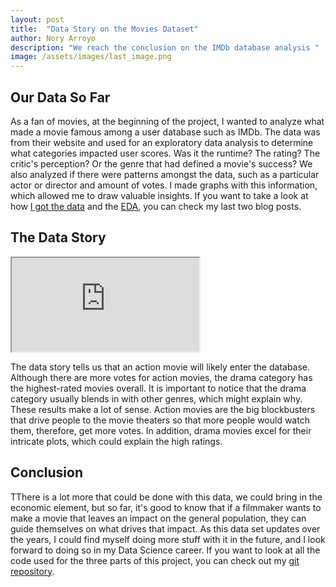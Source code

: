 ```yaml
---
layout: post
title:  "Data Story on the Movies Dataset"
author: Nory Arroyo
description: "We reach the conclusion on the IMDb database analysis "
image: /assets/images/last_image.png
---
```


## Our Data So Far 

As a fan of movies, at the beginning of the project, I wanted to analyze what made a movie famous among a user database such as IMDb. The data was from their website and used for an exploratory data analysis to determine what categories impacted user scores. Was it the runtime? The rating? The critic's perception? Or the genre that had defined a movie's success? We also analyzed if there were patterns amongst the data, such as a particular actor or director and amount of votes. I made graphs with this information, which allowed me to draw valuable insights. If you want to take a look at how [I got the data](https://noryarroyo.github.io/my386blog/2023/03/16/data-collection.html) and the [EDA](https://noryarroyo.github.io/my386blog/2023/03/31/EDA-movies.html), you can check my last two blog posts. 


## The Data Story 



<iframe src="https://raw.githubusercontent.com/noryarroyo/my386blog/main/assets/images/data_story.html"></iframe>

The data story tells us that an action movie will likely enter the database. Although there are more votes for action movies, the drama category has the highest-rated movies overall. It is important to notice that the drama category usually blends in with other genres, which might explain why. These results make a lot of sense. Action movies are the big blockbusters that drive people to the movie theaters so that more people would watch them, therefore, get more votes. In addition, drama movies excel for their intricate plots, which could explain the high ratings. 

## Conclusion 

TThere is a lot more that could be done with this data, we could bring in the economic element, but so far, it's good to know that if a filmmaker wants to make a movie that leaves an impact on the general population, they can guide themselves on what drives that impact. As this data set updates over the years, I could find myself doing more stuff with it in the future, and I look forward to doing so in my Data Science career. If you want to look at all the code used for the three parts of this project, you can check out my [git repository](https://github.com/noryarroyo/Movies-Analysis-Code). 


